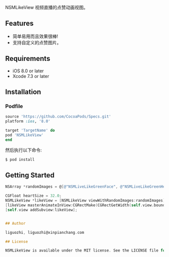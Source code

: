 
NSMLikeView 视频直播的点赞动画视图。

## Features
- 简单易用而且效果很棒!
- 支持自定义的点赞图片。

## Requirements

- iOS 8.0 or later
- Xcode 7.3 or later

## Installation

### Podfile
```ruby
source 'https://github.com/CocoaPods/Specs.git'
platform :ios, '8.0'

target 'TargetName' do
pod 'NSMLikeView'
end
```

然后执行以下命令:

```bash
$ pod install
```

## Getting Started

```objective-c
NSArray *randomImages = @[@"NSMLiveLikeGreenFace", @"NSMLiveLikeGreenHeart", @"NSMLiveLikeGreenStar", @"NSMLiveLikeRedFace", @"NSMLiveLikeRedHeart", @"NSMLiveLikeRedStar", @"NSMLiveLikeYellowFace", @"NSMLiveLikeYellowHeart", @"NSMLiveLikeYellowStar"];

CGFloat heartSize = 32.0;
NSMLikeView *likeView = [NSMLikeView viewWithRandomImages:randomImages];
[likeView masterAnimateInView:CGRectMake(CGRectGetWidth(self.view.bounds) - heartSize / 2.0 - 100.0, CGRectGetHeight(self.view.bounds) / 3.0 - heartSize / 2.0, 100.0, CGRectGetHeight(self.view.bounds) / 1.5)];
[self.view addSubview:likeView];


## Author

liguozhi, liguozhi@xinpianchang.com

## License

NSMLikeView is available under the MIT license. See the LICENSE file for more info.
